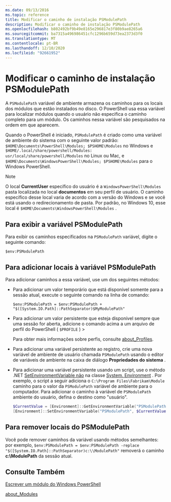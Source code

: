 ```yaml
---
ms.date: 09/13/2016
ms.topic: reference
title: Modificar o caminho de instalação PSModulePath
description: Modificar o caminho de instalação PSModulePath
ms.openlocfilehash: b802492bf9b49e8165e296817e3f80b9ae8265a6
ms.sourcegitcommit: ba7315a496986451cfc1296b659d73ea2373d3f0
ms.translationtype: MT
ms.contentlocale: pt-BR
ms.lasthandoff: 12/10/2020
ms.locfileid: "92661952"
---
```

# <a name="modifying-the-psmodulepath-installation-path"></a>Modificar o caminho de instalação PSModulePath

A `PSModulePath` variável de ambiente armazena os caminhos para os locais dos módulos que estão instalados no disco. O PowerShell usa essa variável para localizar módulos quando o usuário não especifica o caminho completo para um módulo. Os caminhos nessa variável são pesquisados na ordem em que aparecem.

Quando o PowerShell é iniciado, `PSModulePath` é criado como uma variável de ambiente do sistema com o seguinte valor padrão: `$HOME\Documents\PowerShell\Modules; $PSHOME\Modules` no Windows e `$HOME/.local/share/powershell/Modules: usr/local/share/powershell/Modules` no Linux ou Mac, e `$HOME\Documents\WindowsPowerShell\Modules; $PSHOME\Modules` para o Windows PowerShell.

> [!NOTE]
> O local **CurrentUser** específico do usuário é a `WindowsPowerShell\Modules` pasta localizada no local **documentos** em seu perfil de usuário. O caminho específico desse local varia de acordo com a versão do Windows e se você está usando o redirecionamento de pasta. Por padrão, no Windows 10, esse local é `$HOME\Documents\WindowsPowerShell\Modules` .

## <a name="to-view-the-psmodulepath-variable"></a>Para exibir a variável PSModulePath

Para exibir os caminhos especificados na `PSModulePath` variável, digite o seguinte comando:

`$env:PSModulePath`

## <a name="to-add-locations-to-the-psmodulepath-variable"></a>Para adicionar locais à variável PSModulePath

Para adicionar caminhos a essa variável, use um dos seguintes métodos:

- Para adicionar um valor temporário que está disponível somente para a sessão atual, execute o seguinte comando na linha de comando:

  `$env:PSModulePath = $env:PSModulePath + "$([System.IO.Path]::PathSeparator)$MyModulePath"`

- Para adicionar um valor persistente que esteja disponível sempre que uma sessão for aberta, adicione o comando acima a um arquivo de perfil do PowerShell ( `$PROFILE` ) >

  Para obter mais informações sobre perfis, consulte [about_Profiles](/powershell/module/microsoft.powershell.core/about/about_profiles).

- Para adicionar uma variável persistente ao registro, crie uma nova variável de ambiente de usuário chamada `PSModulePath` usando o editor de variáveis de ambiente na caixa de diálogo **Propriedades do sistema** .

- Para adicionar uma variável persistente usando um script, use o método .NET [SetEnvironmentVariable não](/dotnet/api/system.environment.setenvironmentvariable) na classe [System. Environment](/dotnet/api/system.environment) . Por exemplo, o script a seguir adiciona o `C:\Program Files\Fabrikam\Module` caminho para o valor da `PSModulePath` variável de ambiente para o computador. Para adicionar o caminho à variável de `PSModulePath` ambiente do usuário, defina o destino como "usuário".

  ```powershell
  $CurrentValue = [Environment]::GetEnvironmentVariable("PSModulePath", "Machine")
  [Environment]::SetEnvironmentVariable("PSModulePath", $CurrentValue + [System.IO.Path]::PathSeparator + "C:\Program Files\Fabrikam\Modules", "Machine")

  ```

## <a name="to-remove-locations-from-the-psmodulepath"></a>Para remover locais do PSModulePath

Você pode remover caminhos da variável usando métodos semelhantes: por exemplo, `$env:PSModulePath = $env:PSModulePath -replace "$([System.IO.Path]::PathSeparator)c:\\ModulePath"` removerá o caminho **c:\ModulePath** da sessão atual.

## <a name="see-also"></a>Consulte Também

[Escrever um módulo do Windows PowerShell](./writing-a-windows-powershell-module.md)

[about_Modules](/powershell/module/microsoft.powershell.core/about/about_modules)
